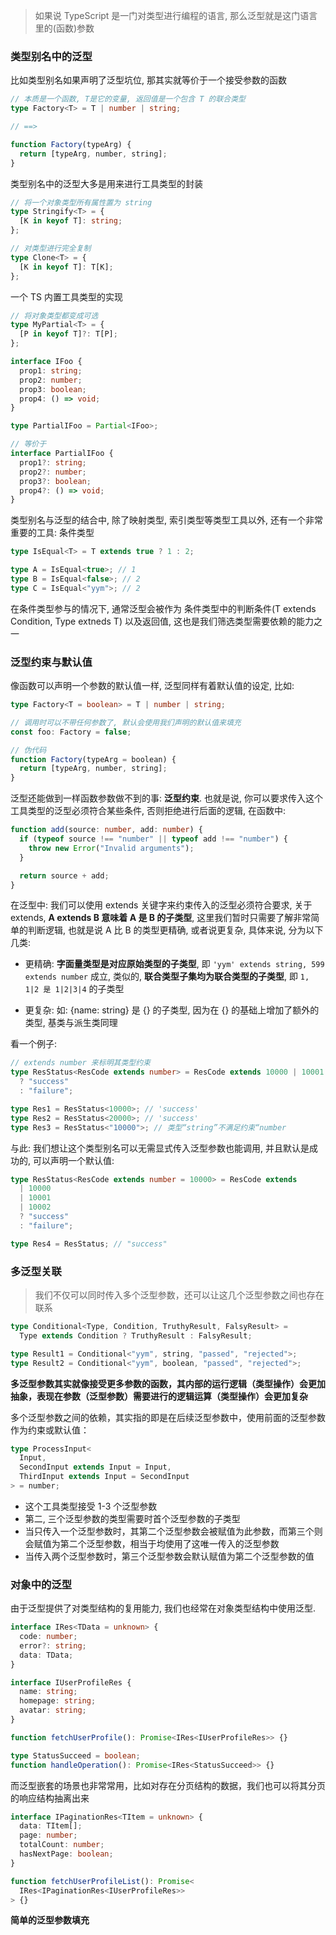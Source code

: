 > 如果说 TypeScript 是一门对类型进行编程的语言, 那么泛型就是这门语言里的(函数)参数

### 类型别名中的泛型

比如类型别名如果声明了泛型坑位, 那其实就等价于一个接受参数的函数

```ts
// 本质是一个函数, T是它的变量, 返回值是一个包含 T 的联合类型
type Factory<T> = T | number | string;

// ==>

function Factory(typeArg) {
  return [typeArg, number, string];
}
```

类型别名中的泛型大多是用来进行工具类型的封装

```ts
// 将一个对象类型所有属性置为 string
type Stringify<T> = {
  [K in keyof T]: string;
};

// 对类型进行完全复制
type Clone<T> = {
  [K in keyof T]: T[K];
};
```

一个 TS 内置工具类型的实现

```ts
// 将对象类型都变成可选
type MyPartial<T> = {
  [P in keyof T]?: T[P];
};

interface IFoo {
  prop1: string;
  prop2: number;
  prop3: boolean;
  prop4: () => void;
}

type PartialIFoo = Partial<IFoo>;

// 等价于
interface PartialIFoo {
  prop1?: string;
  prop2?: number;
  prop3?: boolean;
  prop4?: () => void;
}
```

类型别名与泛型的结合中, 除了映射类型, 索引类型等类型工具以外, 还有一个非常重要的工具: 条件类型

```ts
type IsEqual<T> = T extends true ? 1 : 2;

type A = IsEqual<true>; // 1
type B = IsEqual<false>; // 2
type C = IsEqual<"yym">; // 2
```

在条件类型参与的情况下, 通常泛型会被作为 条件类型中的判断条件(T extends Condition, Type extneds T) 以及返回值, 这也是我们筛选类型需要依赖的能力之一

### 泛型约束与默认值

像函数可以声明一个参数的默认值一样, 泛型同样有着默认值的设定, 比如:

```ts
type Factory<T = boolean> = T | number | string;

// 调用时可以不带任何参数了, 默认会使用我们声明的默认值来填充
const foo: Factory = false;

// 伪代码
function Factory(typeArg = boolean) {
  return [typeArg, number, string];
}
```

泛型还能做到一样函数参数做不到的事: **泛型约束**. 也就是说, 你可以要求传入这个工具类型的泛型必须符合某些条件, 否则拒绝进行后面的逻辑, 在函数中:

```ts
function add(source: number, add: number) {
  if (typeof source !== "number" || typeof add !== "number") {
    throw new Error("Invalid arguments");
  }

  return source + add;
}
```

在泛型中: 我们可以使用 extends 关键字来约束传入的泛型必须符合要求, 关于 extends, **A extends B 意味着 A 是 B 的子类型**, 这里我们暂时只需要了解非常简单的判断逻辑, 也就是说 A 比 B 的类型更精确, 或者说更复杂, 具体来说, 分为以下几类:

- 更精确: **字面量类型是对应原始类型的子类型**, 即 `'yym' extends string, 599 extends number` 成立, 类似的, **联合类型子集均为联合类型的子类型**, 即 `1, 1|2 是 1|2|3|4` 的子类型

- 更复杂: 如: {name: string} 是 {} 的子类型, 因为在 {} 的基础上增加了额外的类型, 基类与派生类同理

看一个例子:

```ts
// extends number 来标明其类型约束
type ResStatus<ResCode extends number> = ResCode extends 10000 | 10001 | 10002
  ? "success"
  : "failure";

type Res1 = ResStatus<10000>; // 'success'
type Res2 = ResStatus<20000>; // 'success'
type Res3 = ResStatus<"10000">; // 类型“string”不满足约束“number
```

与此: 我们想让这个类型别名可以无需显式传入泛型参数也能调用, 并且默认是成功的, 可以声明一个默认值:

```ts
type ResStatus<ResCode extends number = 10000> = ResCode extends
  | 10000
  | 10001
  | 10002
  ? "success"
  : "failure";

type Res4 = ResStatus; // "success"
```

### 多泛型关联

> 我们不仅可以同时传入多个泛型参数，还可以让这几个泛型参数之间也存在联系

```ts
type Conditional<Type, Condition, TruthyResult, FalsyResult> =
  Type extends Condition ? TruthyResult : FalsyResult;

type Result1 = Conditional<"yym", string, "passed", "rejected">;
type Result2 = Conditional<"yym", boolean, "passed", "rejected">;
```

**多泛型参数其实就像接受更多参数的函数，其内部的运行逻辑（类型操作）会更加抽象，表现在参数（泛型参数）需要进行的逻辑运算（类型操作）会更加复杂**

多个泛型参数之间的依赖，其实指的即是在后续泛型参数中，使用前面的泛型参数作为约束或默认值：

```ts
type ProcessInput<
  Input,
  SecondInput extends Input = Input,
  ThirdInput extends Input = SecondInput
> = number;
```

- 这个工具类型接受 1-3 个泛型参数
- 第二, 三个泛型参数的类型需要时首个泛型参数的子类型
- 当只传入一个泛型参数时，其第二个泛型参数会被赋值为此参数，而第三个则会赋值为第二个泛型参数，相当于均使用了这唯一传入的泛型参数
- 当传入两个泛型参数时，第三个泛型参数会默认赋值为第二个泛型参数的值

### 对象中的泛型

由于泛型提供了对类型结构的复用能力, 我们也经常在对象类型结构中使用泛型.

```ts
interface IRes<TData = unknown> {
  code: number;
  error?: string;
  data: TData;
}

interface IUserProfileRes {
  name: string;
  homepage: string;
  avatar: string;
}

function fetchUserProfile(): Promise<IRes<IUserProfileRes>> {}

type StatusSucceed = boolean;
function handleOperation(): Promise<IRes<StatusSucceed>> {}
```

而泛型嵌套的场景也非常常用，比如对存在分页结构的数据，我们也可以将其分页的响应结构抽离出来

```ts
interface IPaginationRes<TItem = unknown> {
  data: TItem[];
  page: number;
  totalCount: number;
  hasNextPage: boolean;
}

function fetchUserProfileList(): Promise<
  IRes<IPaginationRes<IUserProfileRes>>
> {}
```

**简单的泛型参数填充**
